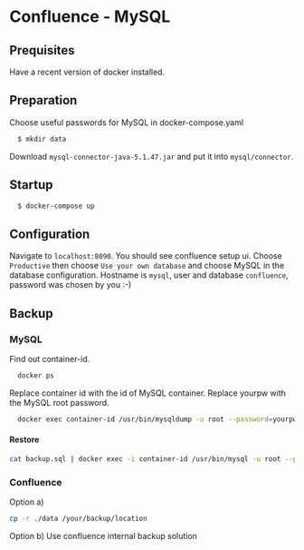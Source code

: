 # Confluence - MySQL

## Prequisites

Have a recent version of docker installed.

## Preparation

Choose useful passwords for MySQL in docker-compose.yaml

```bash
  $ mkdir data
```

Download `mysql-connector-java-5.1.47.jar` and put it into `mysql/connector`.

## Startup

```bash
  $ docker-compose up
```

## Configuration

Navigate to `localhost:8090`. You should see confluence setup ui.
Choose `Productive` then choose `Use your own database` and choose MySQL in the database configuration.
Hostname is `mysql`, user and database `confluence`, password was chosen by you :-)

## Backup

### MySQL

Find out container-id.

```bash
  docker ps
```

Replace container id with the id of MySQL container.
Replace yourpw with the MySQL root password.

```bash
  docker exec container-id /usr/bin/mysqldump -u root --password=yourpw confluence > backup.sql
```

#### Restore

```bash
cat backup.sql | docker exec -i container-id /usr/bin/mysql -u root --password=yourpw DATABASE
```

### Confluence

Option a)

```bash
cp -r ./data /your/backup/location
```

Option b)
Use confluence internal backup solution
